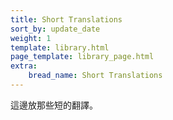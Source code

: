 ```yaml
---
title: Short Translations
sort_by: update_date
weight: 1
template: library.html
page_template: library_page.html
extra: 
    bread_name: Short Translations
---
```


這邊放那些短的翻譯。